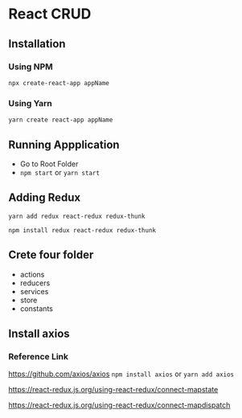 # React CRUD

## Installation 
### Using NPM
`npx create-react-app appName`
### Using Yarn
`yarn create react-app appName`


## Running Appplication
- Go to Root Folder
- `npm start` or `yarn start`

## Adding Redux

`yarn add redux react-redux redux-thunk`

`npm install redux react-redux redux-thunk`

## Crete four folder
- actions
- reducers
- services
- store
- constants

## Install axios
### Reference Link 
https://github.com/axios/axios
`npm install axios` or `yarn add axios`


https://react-redux.js.org/using-react-redux/connect-mapstate


https://react-redux.js.org/using-react-redux/connect-mapdispatch


